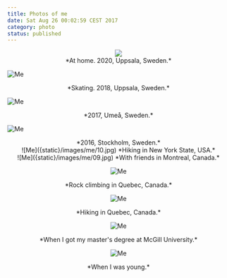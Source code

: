 ```yaml
---
title: Photos of me
date: Sat Aug 26 00:02:59 CEST 2017
category: photo
status: published
---
```


<center>
<img src="{static}/images/me/14.png" style="max-width:450px"/>
</center>
<center>
*At home. 2020, Uppsala, Sweden.*
</center>

<!-- END_SUMMARY -->

![Me]({static}/images/me/12.jpg)
<center>
*Skating. 2018, Uppsala, Sweden.*
</center>

![Me]({static}/images/me/11.jpg)
<center>
*2017, Umeå, Sweden.*
</center>

![Me]({static}/images/me/13.jpg)
<center>
*2016, Stockholm, Sweden.*
</center>

<center>
![Me]({static}/images/me/10.jpg)
*Hiking in New York State, USA.*

<center>
![Me]({static}/images/me/09.jpg)
*With friends in Montreal, Canada.*

![Me]({static}/images/me/07.jpg)
<center>
*Rock climbing in Quebec, Canada.*

![Me]({static}/images/me/06.jpg)
<center>
*Hiking in Quebec, Canada.*

![Me]({static}/images/me/02.jpg)
<center>
*When I got my master's degree at McGill University.*

![Me]({static}/images/me/00.jpg)
<center>
*When I was young.*
</center>
